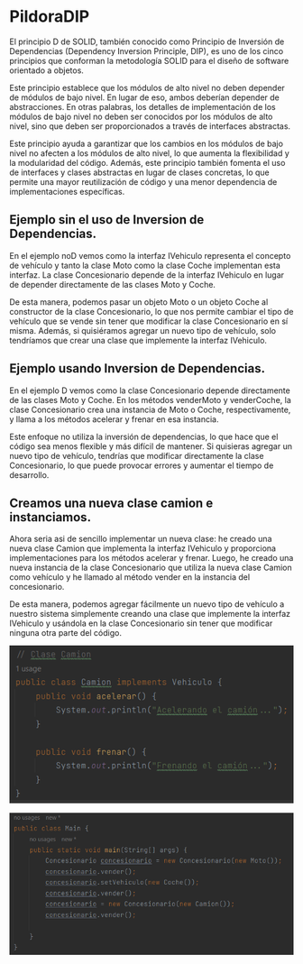 # PildoraDIP

El principio D de SOLID, también conocido como Principio de Inversión de Dependencias (Dependency Inversion Principle, DIP), es uno de los cinco principios que conforman la metodología SOLID para el diseño de software orientado a objetos.

Este principio establece que los módulos de alto nivel no deben depender de módulos de bajo nivel. En lugar de eso, ambos deberían depender de abstracciones. En otras palabras, los detalles de implementación de los módulos de bajo nivel no deben ser conocidos por los módulos de alto nivel, sino que deben ser proporcionados a través de interfaces abstractas.

Este principio ayuda a garantizar que los cambios en los módulos de bajo nivel no afecten a los módulos de alto nivel, lo que aumenta la flexibilidad y la modularidad del código. Además, este principio también fomenta el uso de interfaces y clases abstractas en lugar de clases concretas, lo que permite una mayor reutilización de código y una menor dependencia de implementaciones específicas.

## Ejemplo sin el uso de Inversion de Dependencias.
En el ejemplo noD vemos como la interfaz IVehiculo representa el concepto de vehículo y tanto la clase Moto como la clase Coche implementan esta interfaz. La clase Concesionario depende de la interfaz IVehiculo en lugar de depender directamente de las clases Moto y Coche.

De esta manera, podemos pasar un objeto Moto o un objeto Coche al constructor de la clase Concesionario, lo que nos permite cambiar el tipo de vehículo que se vende sin tener que modificar la clase Concesionario en sí misma. Además, si quisiéramos agregar un nuevo tipo de vehículo, solo tendríamos que crear una clase que implemente la interfaz IVehiculo.

## Ejemplo usando Inversion de Dependencias.
En el ejemplo D vemos como la clase Concesionario depende directamente de las clases Moto y Coche. En los métodos venderMoto y venderCoche, la clase Concesionario crea una instancia de Moto o Coche, respectivamente, y llama a los métodos acelerar y frenar en esa instancia.

Este enfoque no utiliza la inversión de dependencias, lo que hace que el código sea menos flexible y más difícil de mantener. Si quisieras agregar un nuevo tipo de vehículo, tendrías que modificar directamente la clase Concesionario, lo que puede provocar errores y aumentar el tiempo de desarrollo.
## Creamos una nueva clase camion e instanciamos.
Ahora seria asi de sencillo implementar un nueva clase:
he creado una nueva clase Camion que implementa la interfaz IVehiculo y proporciona implementaciones para los métodos acelerar y frenar. Luego, he creado una nueva instancia de la clase Concesionario que utiliza la nueva clase Camion como vehículo y he llamado al método vender en la instancia del concesionario.

De esta manera, podemos agregar fácilmente un nuevo tipo de vehículo a nuestro sistema simplemente creando una clase que implemente la interfaz IVehiculo y usándola en la clase Concesionario sin tener que modificar ninguna otra parte del código.

![img_5.png](img_5.png)

![img_6.png](img_6.png)
